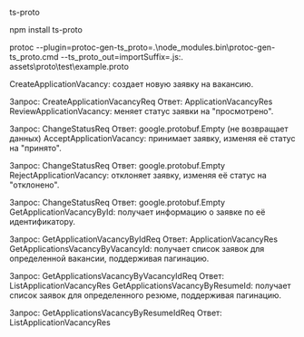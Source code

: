 ts-proto

npm install ts-proto

protoc --plugin=protoc-gen-ts_proto=.\node_modules\.bin\protoc-gen-ts_proto.cmd --ts_proto_out=importSuffix=.js:. assets\proto\test\example.proto

CreateApplicationVacancy: создает новую заявку на вакансию.

Запрос: CreateApplicationVacancyReq
Ответ: ApplicationVacancyRes
ReviewApplicationVacancy: меняет статус заявки на "просмотрено".

Запрос: ChangeStatusReq
Ответ: google.protobuf.Empty (не возвращает данных)
AcceptApplicationVacancy: принимает заявку, изменяя её статус на "принято".

Запрос: ChangeStatusReq
Ответ: google.protobuf.Empty
RejectApplicationVacancy: отклоняет заявку, изменяя её статус на "отклонено".

Запрос: ChangeStatusReq
Ответ: google.protobuf.Empty
GetApplicationVacancyById: получает информацию о заявке по её идентификатору.

Запрос: GetApplicationVacancyByIdReq
Ответ: ApplicationVacancyRes
GetApplicationsVacancyByVacancyId: получает список заявок для определенной вакансии, поддерживая пагинацию.

Запрос: GetApplicationsVacancyByVacancyIdReq
Ответ: ListApplicationVacancyRes
GetApplicationsVacancyByResumeId: получает список заявок для определенного резюме, поддерживая пагинацию.

Запрос: GetApplicationsVacancyByResumeIdReq
Ответ: ListApplicationVacancyRes